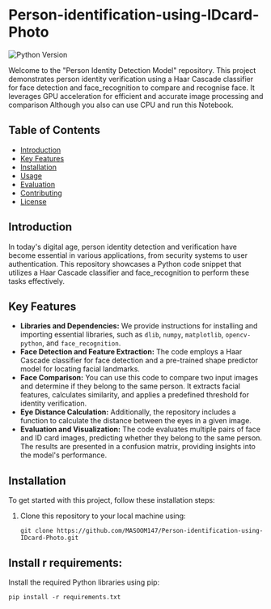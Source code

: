 # Person-identification-using-IDcard-Photo

![Python Version](https://img.shields.io/badge/Python-3.7%20%7C%203.8%20%7C%203.9-blue)


Welcome to the "Person Identity Detection Model" repository. This project demonstrates person identity verification using a Haar Cascade classifier for face detection and face_recognition to compare and recognise face. It leverages GPU acceleration for efficient and accurate image processing and comparison Although you also can use CPU and run this Notebook.

## Table of Contents

- [Introduction](#introduction)
- [Key Features](#key-features)
- [Installation](#installation)
- [Usage](#usage)
- [Evaluation](#evaluation)
- [Contributing](#contributing)
- [License](#license)

## Introduction

In today's digital age, person identity detection and verification have become essential in various applications, from security systems to user authentication. This repository showcases a Python code snippet that utilizes a Haar Cascade classifier and face_recognition to perform these tasks effectively.

## Key Features

- **Libraries and Dependencies:** We provide instructions for installing and importing essential libraries, such as `dlib`, `numpy`, `matplotlib`, `opencv-python`, and `face_recognition`.
- **Face Detection and Feature Extraction:** The code employs a Haar Cascade classifier for face detection and a pre-trained shape predictor model for locating facial landmarks.
- **Face Comparison:** You can use this code to compare two input images and determine if they belong to the same person. It extracts facial features, calculates similarity, and applies a predefined threshold for identity verification.
- **Eye Distance Calculation:** Additionally, the repository includes a function to calculate the distance between the eyes in a given image.
- **Evaluation and Visualization:** The code evaluates multiple pairs of face and ID card images, predicting whether they belong to the same person. The results are presented in a confusion matrix, providing insights into the model's performance.

## Installation

To get started with this project, follow these installation steps:

1. Clone this repository to your local machine using:

   ```shell
   git clone https://github.com/MASOOM147/Person-identification-using-IDcard-Photo.git

## Install r requirements:
 Install the required Python libraries using pip:

  ```shell
  pip install -r requirements.txt
